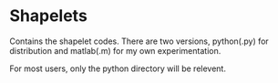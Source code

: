 # Shapelets

Contains the shapelet codes. There are two versions, python(.py) for distribution and matlab(.m) for my own experimentation.

For most users, only the python directory will be relevent.
